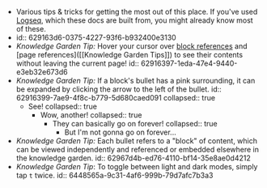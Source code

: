 - Various tips & tricks for getting the most out of this place. If you've used [Logseq](https://docs.logseq.com), which these docs are built from, you might already know most of these.
- id:: 629163d6-0375-4227-93f6-b932400e3130
- *Knowledge Garden Tip:* Hover your cursor over [block references](((62967d4b-ed76-4110-bf14-35e8ae0d4212))) and [page references]([[Knowledge Garden Tips]]) to see their contents without leaving the current page!
  id:: 62916397-1eda-47e4-9440-e3eb32e673d6
- *Knowledge Garden Tip:* If a block's bullet has a pink surrounding, it can be expanded by clicking the arrow to the left of the bullet.
  id:: 62916399-7ae9-4f8c-b779-5d680caed091
  collapsed:: true
	- See!
	  collapsed:: true
		- Wow, another!
		  collapsed:: true
			- They can basically go on forever!
			  collapsed:: true
				- But I'm not gonna go on forever...
- *Knowledge Garden Tip:* Each bullet refers to a "block" of content, which can be viewed independently and referenced or embedded elsewhere in the knowledge garden.
  id:: 62967d4b-ed76-4110-bf14-35e8ae0d4212
- *Knowledge Garden Tip*: To toggle between light and dark modes, simply tap `t` twice.
  id:: 6448565a-9c31-4af6-999b-79d7afc7b3a3